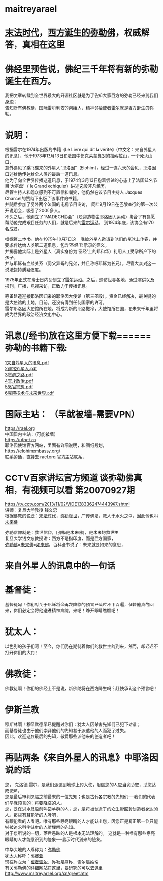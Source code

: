 # maitreyarael  
# [末法时代](http://www.maitreyarael.org/cn/greet.htm)，[西方诞生的弥勒佛](http://www.maitreyarael.org/cn/greet.htm)，权威解答，真相在这里  

# 佛经里预告说，佛纪三千年将有新的弥勒诞生在西方。  
我把文章转载到全世界最大的开源社区就是为了告知大家西方的弥勒已经来到我们身边；  
告知所有佛教徒，国际雷尔利安的创始人，精神领袖[使者雷尔](http://rael.org)就是西方诞生的弥勒。  

# 说明：  
根据雷尔在1974年出版的书籍《Le Livre qui dit la vérité》（中文名：来自外星人的讯息），他于1973年12月13日在法国中部克莱蒙费朗的拉索拉山，一个死火山口，  
意外遇见了乘飞碟来的外星人“耶洛因”（Elohim）。经过一连六天的会见，耶洛因口述给他传达给全人类的最后一道讯息。  
他为了向全世界传播这道讯息，于1974年3月13日抱着尝试的心态上了法国知名节目‘大棋盘’（ le Grand echiquier）讲述这段非凡经历，  
尽管主持人和观众感到不可置信和嘲笑，他仍然在该节目主持人 Jacques Chancel的赞助下出版了该事件的书籍，  
并随后参加了另外两个法国的电视节目专访， 同年9月19日在巴黎举行的第一次公开说明会，吸引了2000多人。   
不久之后，他创立了“MADECH协会”（欢迎造物主耶洛因人运动）集合了有意愿帮助他完成艰巨任务的人们，就是后来的[雷尔运动](http://rael.org)。 到1974年底，该协会有170名成员。  

根据第二本书，他在1975年10月7日这一晚被外星人邀请到他们的星球上作客，并要求传达给人类第二道讯息，包含‘圣经’启示录的涵义，  
并揭露他实际上是外星人（真实身份为‘圣经’上的耶和华）利用人工受孕所产下的孩子，  
并与耶稣有血缘关系（同父异母的兄弟，并且称呼耶稣为长兄），尽管大众对这一说法抱持质疑态度。  

1975年正式在瑞士日内瓦创立了[雷尔运动](http://rael.org)。之后，巡访世界各地，通过演讲以及报刊，广播，电视采访，正致力于传播讯息。  

筹备建造迎接耶洛因归来的耶洛因大使馆（第三圣殿）。资金已经解决，最关键的是大使馆的土地。目前，还没有得到任何国家的许可。  
雷尔耶洛因大使馆所在地，将成为新的耶路撒冷，大使馆所在国，在未来千年里将成为世界的政治经济文化中心。  

# 讯息(/经书)放在这里方便下载======弥勒的书籍下载:    
[1来自外星人的讯息.pdf](https://raw.githubusercontent.com/maitreyarael/maitreyarael/master/1来自外星人的讯息.pdf)  
[2迎接外星人.pdf](https://raw.githubusercontent.com/maitreyarael/maitreyarael/master/2迎接外星人.pdf)  
[3觉醒之路.pdf](https://raw.githubusercontent.com/maitreyarael/maitreyarael/master/3觉醒之路.pdf)  
[4天才政治.pdf](https://raw.githubusercontent.com/maitreyarael/maitreyarael/master/4天才政治.pdf)  
[5感官冥想.pdf](https://raw.githubusercontent.com/maitreyarael/maitreyarael/master/5感官冥想.pdf)  
[6克隆技术与未来世界.pdf](https://raw.githubusercontent.com/maitreyarael/maitreyarael/master/6克隆技术与未来世界.pdf)  

  
# 国际主站：  （早就被墙-需要VPN）
https://rael.org  
中国国内主站：（可能被墙）    
https://ufoet.cn  
耶洛因使馆官方网站，里面有详细说明，和图纸规划，
https://elohimembassy.org/  
联系的话，直接去 rael.org 官方主站联系，  


# CCTV百家讲坛官方频道 谈弥勒佛真相，有视频可以看 第20070927期  
https://tv.cctv.com/2013/11/02/VIDE1383362474443967.shtml  
讲师：复旦大学教授 钱文忠  
根据佛教的说法：[末法时代](http://www.maitreyarael.org/cn/greet.htm)，[弥勒降世](http://www.maitreyarael.org/cn/greet.htm)，广传佛法，救人于水火之中，因此他也叫[未来佛](http://www.maitreyarael.org/cn/greet.htm)  

弥勒信仰就是：救世信仰，[弥勒是未来佛]，是未来的救世主  
复旦大学钱文忠教授讲：西方不是指印度，而是西方国家，  
[弥勒佛](http://www.maitreyarael.org/cn/greet.htm)=[未来佛](http://www.maitreyarael.org/cn/greet.htm)=[如来佛](http://www.maitreyarael.org/cn/greet.htm)，百科全书说了：未来就是如来的意思，  


# 来自外星人的讯息中的一句话  
# 基督徒：  
基督徒呵！你们对关于耶稣将会再次降临的预言已读过不下百遍，但若他真的回来，你们必定会将他送进精神病院。来吧！睁开眼睛瞧瞧吧！  

# 犹太人：  
以色列的孩子们呵！至今，你们仍在期待着你们的救世主的到来，然而，却迟迟不打开你们的大门！  

# 佛教徒：  
佛教徒啊！你们的佛经上不是说，新佛陀将在西方降生吗？赶快承认这个预言吧！  

# 伊斯兰教  
穆斯林啊！穆罕默德早已提醒过你们：犹太人因杀害先知们已犯下过错；  
而基督徒也由于他们崇拜他们的先知甚于派遣他的人而犯了过失。  
因此，欢迎这位最后的先知，敬爱那些派他来的创造者吧！ 

# 再贴两条《来自外星人的讯息》中耶洛因说的话  

您， 克洛德 雷尔，是我们派遣到地球上的大使，相信您的人应当资助您，助您达成使命。  
您是最后审判来临之前最末的一位先知；也是古代各宗教的先知们──我们的代表们早就预言的：将要降临的人。  
您，是在洪水泛滥前叫回羊群的人；您，是将被创造了的众生带回到创造者身边的人。那些有耳能听的人听吧，  
有眼能看的人看吧。唯有那些睁亮眼睛的人才能认出您，因您正是真正第一位只能够被追求科学进步的人所理解的先知。  
对于您所说的一切，落后愚昧的人是根本无法理解的。
这就是一种唯有那些睁亮眼睛的人才能意识到的迹象──启示时代到来的迹象。  

中华大地的人尊称为：[弥勒佛](http://www.maitreyarael.org/cn/greet.htm)  
犹太人称呼：[弥赛亚](http://www.maitreyarael.org/cn/greet.htm)  
现在称之为：[使者雷尔](http://www.maitreyarael.org/cn/greet.htm)，弥勒是尊称，雷尔是姓名  
有关弥勒佛的详细网站在这里，要研究的可以去这里  
http://www.maitreyarael.org/cn/greet.htm  
